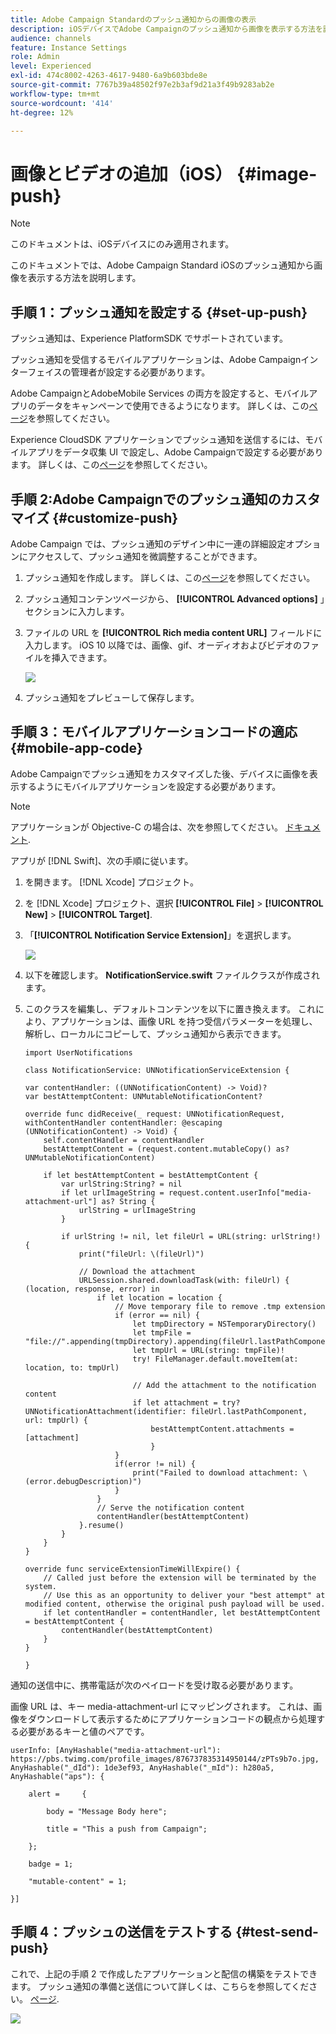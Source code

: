 ```yaml
---
title: Adobe Campaign Standardのプッシュ通知からの画像の表示
description: iOSデバイスでAdobe Campaignのプッシュ通知から画像を表示する方法を説明します
audience: channels
feature: Instance Settings
role: Admin
level: Experienced
exl-id: 474c8002-4263-4617-9480-6a9b603bde8e
source-git-commit: 7767b39a48502f97e2b3af9d21a3f49b9283ab2e
workflow-type: tm+mt
source-wordcount: '414'
ht-degree: 12%

---
```


# 画像とビデオの追加（iOS） {#image-push}

>[!NOTE]
>
>このドキュメントは、iOSデバイスにのみ適用されます。

このドキュメントでは、Adobe Campaign Standard iOSのプッシュ通知から画像を表示する方法を説明します。

## 手順 1：プッシュ通知を設定する {#set-up-push}

プッシュ通知は、Experience PlatformSDK でサポートされています。

プッシュ通知を受信するモバイルアプリケーションは、Adobe Campaignインターフェイスの管理者が設定する必要があります。

Adobe CampaignとAdobeMobile Services の両方を設定すると、モバイルアプリのデータをキャンペーンで使用できるようになります。 詳しくは、この[ページ](../../administration/using/configuring-a-mobile-application.md)を参照してください。

Experience CloudSDK アプリケーションでプッシュ通知を送信するには、モバイルアプリをデータ収集 UI で設定し、Adobe Campaignで設定する必要があります。 詳しくは、この[ページ](../../administration/using/configuring-a-mobile-application.md#channel-specific-config)を参照してください。

## 手順 2:Adobe Campaignでのプッシュ通知のカスタマイズ {#customize-push}

Adobe Campaign では、プッシュ通知のデザイン中に一連の詳細設定オプションにアクセスして、プッシュ通知を微調整することができます。

1. プッシュ通知を作成します。 詳しくは、この[ページ](../../channels/using/preparing-and-sending-a-push-notification.md)を参照してください。

1. プッシュ通知コンテンツページから、 **[!UICONTROL Advanced options]** 」セクションに入力します。

1. ファイルの URL を **[!UICONTROL Rich media content URL]** フィールドに入力します。
iOS 10 以降では、画像、gif、オーディオおよびビデオのファイルを挿入できます。

   ![](assets/push_notif_advanced_6.png)

1. プッシュ通知をプレビューして保存します。

## 手順 3：モバイルアプリケーションコードの適応 {#mobile-app-code}

Adobe Campaignでプッシュ通知をカスタマイズした後、デバイスに画像を表示するようにモバイルアプリケーションを設定する必要があります。

>[!NOTE]
>
>アプリケーションが Objective-C の場合は、次を参照してください。 [ドキュメント](https://experienceleague.adobe.com/docs/mobile-services/ios/messaging-ios/push-messaging/c-set-up-rich-push-notif-ios.html).

アプリが [!DNL Swift]、次の手順に従います。

1. を開きます。 [!DNL Xcode] プロジェクト。

1. を [!DNL Xcode] プロジェクト、選択 **[!UICONTROL File]** > **[!UICONTROL New]** > **[!UICONTROL Target]**.

1. 「**[!UICONTROL Notification Service Extension]**」を選択します。

   ![](assets/push_notif_advanced_12.png)

1. 以下を確認します。 **NotificationService.swift** ファイルクラスが作成されます。

1. このクラスを編集し、デフォルトコンテンツを以下に置き換えます。
これにより、アプリケーションは、画像 URL を持つ受信パラメーターを処理し、解析し、ローカルにコピーして、プッシュ通知から表示できます。

   ```
   import UserNotifications
   
   class NotificationService: UNNotificationServiceExtension {
   
   var contentHandler: ((UNNotificationContent) -> Void)?
   var bestAttemptContent: UNMutableNotificationContent?
   
   override func didReceive(_ request: UNNotificationRequest, withContentHandler contentHandler: @escaping (UNNotificationContent) -> Void) {
       self.contentHandler = contentHandler
       bestAttemptContent = (request.content.mutableCopy() as? UNMutableNotificationContent)
   
       if let bestAttemptContent = bestAttemptContent {
           var urlString:String? = nil
           if let urlImageString = request.content.userInfo["media-attachment-url"] as? String {
               urlString = urlImageString
           }
   
           if urlString != nil, let fileUrl = URL(string: urlString!) {
               print("fileUrl: \(fileUrl)")
   
               // Download the attachment
               URLSession.shared.downloadTask(with: fileUrl) { (location, response, error) in
                   if let location = location {
                       // Move temporary file to remove .tmp extension
                       if (error == nil) {
                           let tmpDirectory = NSTemporaryDirectory()
                           let tmpFile = "file://".appending(tmpDirectory).appending(fileUrl.lastPathComponent)
                           let tmpUrl = URL(string: tmpFile)!
                           try! FileManager.default.moveItem(at: location, to: tmpUrl)
   
                           // Add the attachment to the notification content
                           if let attachment = try? UNNotificationAttachment(identifier: fileUrl.lastPathComponent, url: tmpUrl) {
                               bestAttemptContent.attachments = [attachment]
                               }
                       }
                       if(error != nil) {
                           print("Failed to download attachment: \(error.debugDescription)")
                       }
                   }
                   // Serve the notification content
                   contentHandler(bestAttemptContent)
               }.resume()
           }
       }
   }
   
   override func serviceExtensionTimeWillExpire() {
       // Called just before the extension will be terminated by the system.
       // Use this as an opportunity to deliver your "best attempt" at modified content, otherwise the original push payload will be used.
       if let contentHandler = contentHandler, let bestAttemptContent = bestAttemptContent {
           contentHandler(bestAttemptContent)
       }
   }
   
   }
   ```

通知の送信中に、携帯電話が次のペイロードを受け取る必要があります。

画像 URL は、キー media-attachment-url にマッピングされます。 これは、画像をダウンロードして表示するためにアプリケーションコードの観点から処理する必要があるキーと値のペアです。

```
userInfo: [AnyHashable("media-attachment-url"): https://pbs.twimg.com/profile_images/876737835314950144/zPTs9b7o.jpg, AnyHashable("_dId"): 1de3ef93, AnyHashable("_mId"): h280a5, AnyHashable("aps"): {
 
    alert =     {
 
        body = "Message Body here";
 
        title = "This a push from Campaign";
 
    };
 
    badge = 1;
 
    "mutable-content" = 1;
 
}]
```

## 手順 4：プッシュの送信をテストする {#test-send-push}

これで、上記の手順 2 で作成したアプリケーションと配信の構築をテストできます。 プッシュ通知の準備と送信について詳しくは、こちらを参照してください。 [ページ](../../channels/using/preparing-and-sending-a-push-notification.md).

![](assets/push_notif_advanced_34.png)
